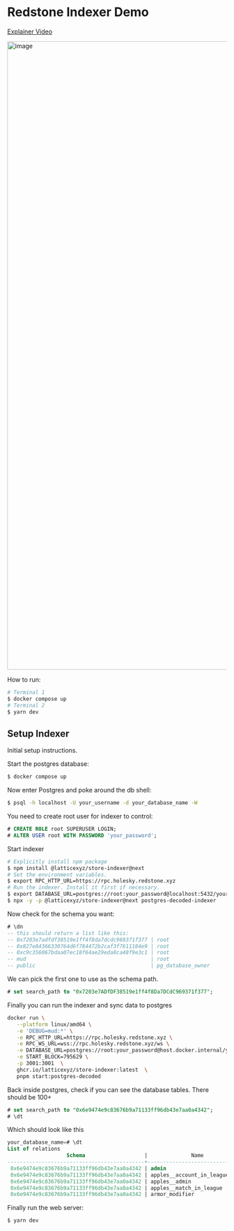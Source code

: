 # Redstone Indexer Demo

[Explainer Video](https://drive.google.com/file/d/1QJ-8n4uGoYWsMy-9x848vPVclLrnwmMl/view?usp=sharing)

<img width="1440" alt="image" src="https://github.com/0xterran/redstone-indexer/assets/96885027/50d78f76-c6a8-4d5b-b296-adf40fb0806e">


How to run:
```sh
# Terminal 1
$ docker compose up
# Terminal 2
$ yarn dev
```

## Setup Indexer

Initial setup instructions.

Start the postgres database:
```sh
$ docker compose up
```


Now enter Postgres and poke around the db shell:
```sh
$ psql -h localhost -U your_username -d your_database_name -W
```

You need to create root user for indexer to control:
```sql
# CREATE ROLE root SUPERUSER LOGIN;
# ALTER USER root WITH PASSWORD 'your_password';
```

Start indexer
```sh
# Explicitly install npm package
$ npm install @latticexyz/store-indexer@next
# Set the environment variables.
$ export RPC_HTTP_URL=https://rpc.holesky.redstone.xyz
# Run the indexer. Install it first if necessary.
$ export DATABASE_URL=postgres://root:your_password@localhost:5432/your_database_name
$ npx -y -p @latticexyz/store-indexer@next postgres-decoded-indexer
```

Now check for the schema you want:

```sql
# \dn
-- this should return a list like this:
-- 0x7203e7adfdf38519e1ff4f8da7dcdc969371f377 | root
-- 0x827e84366330764d6f784472b2caf3f7611184e9 | root
-- 0xc9c356067bdaa07ec18f64ae29eda8ca48f9e3c1 | root
-- mud                                        | root
-- public                                     | pg_database_owner
```
We can pick the first one to use as the schema path.
```sql
# set search_path to "0x7203e7ADfDF38519e1ff4f8Da7DCdC969371f377";
```


Finally you can run the indexer and sync data to postgres
```sh
docker run \
   --platform linux/amd64 \
   -e 'DEBUG=mud:*' \
   -e RPC_HTTP_URL=https://rpc.holesky.redstone.xyz \
   -e RPC_WS_URL=wss://rpc.holesky.redstone.xyz/ws \
   -e DATABASE_URL=postgres://root:your_password@host.docker.internal/your_database_name \
   -e START_BLOCK=795629 \
   -p 3001:3001  \
   ghcr.io/latticexyz/store-indexer:latest  \
   pnpm start:postgres-decoded
```

Back inside postgres, check if you can see the database tables. There should be 100+

```sql
# set search_path to "0x6e9474e9c83676b9a71133ff96db43e7aa0a4342";
# \dt
```

Which should look like this
```sql
your_database_name=# \dt
List of relations
                   Schema                   |              Name              | Type  |     Owner
--------------------------------------------+--------------------------------+-------+---------------
 0x6e9474e9c83676b9a71133ff96db43e7aa0a4342 | admin                          | table | your_username
 0x6e9474e9c83676b9a71133ff96db43e7aa0a4342 | apples__account_in_league      | table | your_username
 0x6e9474e9c83676b9a71133ff96db43e7aa0a4342 | apples__admin                  | table | your_username
 0x6e9474e9c83676b9a71133ff96db43e7aa0a4342 | apples__match_in_league        | table | your_username
 0x6e9474e9c83676b9a71133ff96db43e7aa0a4342 | armor_modifier                 | table | your_username
```

Finally run the web server:

```sh
$ yarn dev
```